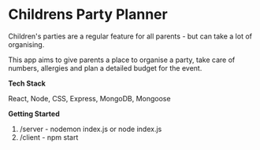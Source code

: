 # Childrens Party Planner

Children's parties are a regular feature for all parents - but can take a lot of organising.

This app aims to give parents a place to organise a party, take care of numbers, allergies and plan a detailed budget for the event.

**Tech Stack**

React, Node, CSS, Express, MongoDB, Mongoose

**Getting Started**

1) /server - nodemon index.js or node index.js
2) /client - npm start
